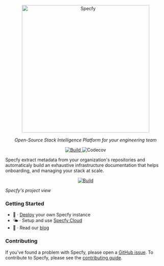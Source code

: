 <p align="center">
  <a href="https://specfy.io"><img src="https://app.specfy.io/logo-full.svg" alt="Specfy" width="400"></a>
</p>
<p align="center">
    <em>Open-Source Stack Intelligence Platform for your engineering team</em>
</p>
<p align="center">
  <a href="https://github.com/specfy/specfy/actions/workflows/main.yml" target="_blank">
    <img src="https://img.shields.io/github/actions/workflow/status/specfy/specfy/main.yml?branch=main" alt="Build">
  </a>
  <img alt="Codecov" src="https://img.shields.io/codecov/c/github/specfy/specfy">
</p>

Specfy extract metadata from your organization's repositories and automaticaly build an exhaustive infrastructure documentation that helps onboarding, and managing your stack at scale.


<p align="center" border="10">
  <a href="https://specfy.io" target="_blank">
    <img src="https://github.com/specfy/specfy/assets/1637651/0bf6472c-df15-4634-871a-02349680e4c6" alt="Build">
  </a>
</p>
<em>Specfy's project view</em>

### Getting Started

- 🚀 · [Deploy](./DEPLOY.MD) your own Specfy instance
- 🌤️ · Setup and use [Specfy Cloud](https://specfy.io)
- 📖 · Read our [blog](https://specfy.io/blog)


### Contributing

If you've found a problem with Specfy, please open a [GitHub issue](https://github.com/specfy/specfy/issues/new/choose). To contribute to Specfy, please see the [contributing guide](./docs/contributing.md).

